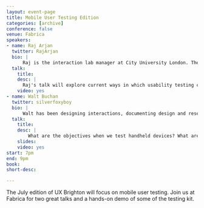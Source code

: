 ```yaml
---
layout: event-page
title: Mobile User Testing Edition
categories: [archive]
conference: false
venue: Fabrica
speakers: 
- name: Raj Arjan 
  twitter: RajArjan
  bio: |
      Raj is the interaction lab manager at City University London. The Interaction Lab is a commercial and academic research facility used by academia and industry to conduct user research in areas such as Mobile, Web, Gestural Interaction, Eye Tracking, Accessibility and more. Raj has been working in UX for 4 years and has considerable experience in planning, running and evaluating user research on a variety of different platforms.
  talk: 
    title:
    desc: |
      Raj's talk will explore current ways in which usability testing can be conducted for mobile devices. There will be some exploration of future technologies as well as practical examples of what has worked well in the Interaction Lab in the past and why. 
    video: yes
- name: Walt Buchan 
  twitter: silverfoxyboy
  bio: |
      Walt has been designing interactions, documenting design and researching user experience for 11 years.  Now Director of User Research at CX Partners in Bristol, his experience of qualitative research and analysis techniques provides essential rigor to the execution of research, both in the lab and the field.
  talk:
    title: 
    desc: | 
        What are the objectives when we test handheld devices? What are the difficulties and what equipment should we use to best capture the sessions for ourselves and others who want to observe? Walt has pondered these questions while experimenting extensively with cameras, rigs and software. He'll be sharing his stories, demoing his mobile testing setup and recommending ways to make your research simpler to accomplish and deliver better quality evidence.
    slides: 
    video: yes
start: 7pm
end: 9pm
book: 
short-desc: 

---
```

The July edition of UX Brighton will focus on mobile user testing. Join us at Fabrica for two great talks and a hands-on demo of some of the testing kit.  



